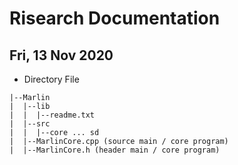 # Risearch Documentation

## Fri, 13 Nov 2020
* Directory File
```
|--Marlin
|  |--lib
|  |  |--readme.txt
|  |--src
|  |  |--core ... sd
|  |--MarlinCore.cpp (source main / core program)
|  |--MarlinCore.h (header main / core program)
```